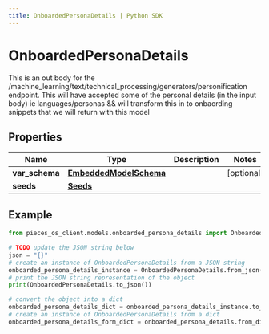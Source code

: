 ```yaml
---
title: OnboardedPersonaDetails | Python SDK
---
```


# OnboardedPersonaDetails

This is an out body for the /machine_learning/text/technical_processing/generators/personification endpoint.  This will have accepted some of the personal details (in the input body) ie languages/personas && will transform this in to onbaording snippets that we will return with this model

## Properties

Name | Type | Description | Notes
------------ | ------------- | ------------- | -------------
**var_schema** | [**EmbeddedModelSchema**](EmbeddedModelSchema) |  | [optional] 
**seeds** | [**Seeds**](Seeds) |  | 

## Example

```python
from pieces_os_client.models.onboarded_persona_details import OnboardedPersonaDetails

# TODO update the JSON string below
json = "{}"
# create an instance of OnboardedPersonaDetails from a JSON string
onboarded_persona_details_instance = OnboardedPersonaDetails.from_json(json)
# print the JSON string representation of the object
print(OnboardedPersonaDetails.to_json())

# convert the object into a dict
onboarded_persona_details_dict = onboarded_persona_details_instance.to_dict()
# create an instance of OnboardedPersonaDetails from a dict
onboarded_persona_details_form_dict = onboarded_persona_details.from_dict(onboarded_persona_details_dict)
```


